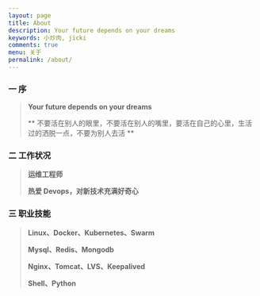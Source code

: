 ```yaml
---
layout: page
title: About
description: Your future depends on your dreams
keywords: 小炒肉, jicki
comments: true
menu: 关于
permalink: /about/
---
```


### 一 序

> **Your future depends on your dreams**
>
> ** 不要活在别人的眼里，不要活在别人的嘴里，要活在自己的心里，生活过的洒脱一点，不要为别人去活 **
>

### 二 工作状况

> **运维工程师**
>
> **热爱 Devops，对新技术充满好奇心**

### 三 职业技能

> **Linux、Docker、Kubernetes、Swarm**
>
> **Mysql、Redis、Mongodb**
>
> **Nginx、Tomcat、LVS、Keepalived**
>
> **Shell、Python**
>

<audio  autoplay="autoplay">
  <source src="https://mritd.b0.upaiyun.com/markdown/music_see_you_again.mp3" type="audio/mpeg" />
Your future depends on your dreams
</audio>
